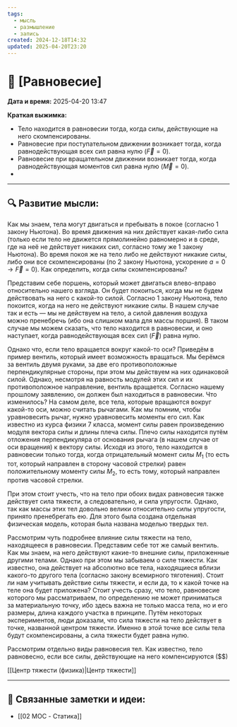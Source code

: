```yaml
---
tags:
  - мысль
  - размышление
  - запись
created: 2024-12-18T14:32
updated: 2025-04-20T23:20
---
```


# 💭  [Равновесие]

**Дата и время:** 2025-04-20 13:47

**Краткая выжимка:**
 
 - Тело находится в равновесии тогда, когда силы, действующие на него скомпенсированы.
 - Равновесие при поступательном движении возникает тогда, когда равнодействующая всех сил равна нулю ($\vec{F}=0$).
 - Равновесие при вращательном движении возникает тогда, когда равнодействующая моментов сил равна нулю ($\vec{M}=0$).
 - 

---

## 🔍 Развитие мысли:

Как мы знаем, тела могут двигаться и пребывать в покое (согласно 1 закону Ньютона). Во время движения на них действует какая-либо сила (только если тело не движется прямолинейно равномерно и в среде, где на неё не действует никаких сил, согласно тому же 1 закону Ньютона). Во время покоя же на тело либо не действуют никакие силы, либо они все скомпенсированы (по 2 закону Ньютона, ускорение $а=0 \rightarrow \vec{F}=0$). Как определить, когда силы скомпенсированы?

Представим себе поршень, который может двигаться влево-вправо относительно нашего взгляда. Он будет покоиться, когда мы не будем действовать на него с какой-то силой. Согласно 1 закону Ньютона, тело покоится, когда на него не действуют никакие силы. В нашем случае так и есть — мы не действуем на тело, а силой давления воздуха можно пренебречь (ибо она слишком мала для массы поршня). В таком случае мы можем сказать, что тело находится в равновесии, и оно наступает, когда равнодействующая всех сил ($\vec{F}$) равна нулю.

Однако что, если тело вращается вокруг какой-то оси? Приведём в пример вентиль, который имеет возможность вращаться. Мы берёмся за вентиль двумя руками, за две его противоположные перпендикулярные стороны, при этом мы действуем на них одинаковой силой. Однако, несмотря на равность модулей этих сил и их противоположное направление, вентиль вращается. Согласно нашему прошлому заявлению, он должен был находиться в равновесии. Что изменилось?
На самом деле, все тела, которые вращаются вокруг какой-то оси, можно считать рычагами. Как мы помним, чтобы уравновесить рычаг, нужно уравновесить моменты его сил. Как известно из курса физики 7 класса, момент силы равен произведению модуля вектора силы и длины плеча силы. Плечо силы находится путём отложения перпендикуляра от основания рычага (в нашем случае от оси вращения) к вектору силы. Исходя из этого, тело находится в равновесии только тогда, когда отрицательный момент силы $M_{1}$ (то есть тот, который направлен в сторону часовой стрелки) равен положительному моменту силы $M_{2}$, то есть тому, который направлен против часовой стрелки.

При этом стоит учесть, что на тело при обоих видах равновесия также действует сила тяжести, а следовательно, и сила упругости. Однако, так как массы этих тел довольно велики относительно силы упругости, принято пренебрегать ею. Для этого была создана отдельная физическая модель, которая была названа моделью твердых тел.

Рассмотрим чуть подробнее влияние силы тяжести на тело, находящееся в равновесии. Представим себе тот же самый вентиль. Как мы знаем, на него действуют какие-то внешние силы, приложенные другими телами. Однако при этом мы забываем о силе тяжести. Как известно, она действует на абсолютно все тела, находящиеся вблизи какого-то другого тела (согласно закону всемирного тяготения). Стоит ли нам учитывать действие силы тяжести, и если да, то к какой точке на теле она будет приложена? Стоит учесть сразу, что тело, равновесие которого мы рассматриваем, по определению не может приниматься за материальную точку, ибо здесь важна не только масса тела, но и его размеры, длина каждого участка в принципе. Путём некоторых экспериментов, люди доказали, что сила тяжести на тело действует в точке, названной центром тяжести. Именно в этой точке все силы тела будут скомпенсированы, а сила тяжести будет равна нулю.

Рассмотрим отдельно виды равновесия тел. Как известно, тело равновесно, если все силы, действующие на него компенсируются ($$)

[[Центр тяжести (физика)|Центр тяжести]]


---

## 🔄 Связанные заметки и идеи:

- [[02 MOC - Статика]]



